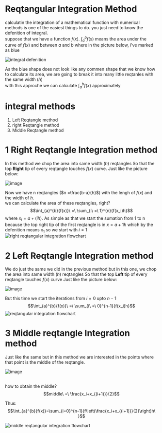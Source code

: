 # Reqtangular Integration Method
calculatin the integration of a mathematical function with numerical methods is one of the easiest things to do. you just need to know the defenition of integral.
<br />suppose that we have a function $f(x)$. $\int_{a}^{b}{f(x)}$ means the area under the curve of $f(x)$ and between $a$ and $b$ where in the picture below, i've marked as blue

![integral defenition](https://github.com/Karen-Najafzadeh/Numerical-Calculations/assets/106056574/3e37772c-8e02-45b1-99fa-ab3400e50f11)

As the blue shape does not look like any commen shape that we know how to calculate its area, we are going to break it into many little reqtanles with the same width ($h$)
<br /> with this approche we can calculate $\int_{a}^{b}{f(x)}$ approximately

# integral methods
 1. Left Reqtangle method
 2. right Reqtangle method
 3. Middle Reqtangle method

# 1 Right Reqtangle Integration method
In this method we chop the area into same width ($h$) reqtangles So that the top **Right** tip of every reqtangle touches $f(x)$ curve. Just like the picture below:

![image](https://github.com/Karen-Najafzadeh/Numerical-Calculations/assets/106056574/6dbbfe05-b228-4210-ad59-e2309b7d8064)

Now we have n reqtangles ($n =\frac{b-a}{h}$) with the lengh of $f(x)$ and the width of $h$.
<br /> we can calculate the area of these reqtangles, right? 
$$\int_{a}^{b}{f(x)}\ =\ \sum_{i\ =\ 1}^{n}{f(x_i)h}$$
where $x_i = a+(ih)$. As simple as that
we start the sumation from 1 to n because the top right tip of the first reqtangle is in $x = a+1h$ which by the defenition means $x_1$ so we start with $i=1$
![right reqtangular integration flowchart](https://github.com/Karen-Najafzadeh/Numerical-Calculations/assets/106056574/ed6f97d2-719d-414c-8146-5d5ddb89a73d)


# 2 Left Reqtangle Integration method
We do just the same we did in the previous method but in this one, we chop the area into same width ($h$) reqtangles So that the top **Left** tip of every reqtangle touches $f(x)$ curve Just like the picture below:

![image](https://github.com/Karen-Najafzadeh/Numerical-Calculations/assets/106056574/9e94649b-d648-47ee-9822-c0530ae3774e)

But this time we start the iterations from $i=0$ upto $n-1$
$$\int_{a}^{b}{f(x)}\ =\ \sum_{i\ =\ 0}^{n-1}{f(x_i)h}$$
![reqtangular integration flowchart](https://github.com/Karen-Najafzadeh/Numerical-Calculations/assets/106056574/13ea7ec3-3aef-49eb-be3a-99a165f93f70)

# 3 Middle reqtangle Integration method

Just like the same but in this method we are interested in the points where that point is the middle of the reqtangle.

![image](https://github.com/Karen-Najafzadeh/Numerical-Calculations/assets/106056574/151f0ee8-9cd5-4b03-8c07-2ef900103828)

<br />how to obtain the middle? 
$$middle\ =\ \frac{x_i+x_{(i+1)}}{2}$$

Thus: 
$$\int_{a}^{b}{f(x)}=\sum_{i=0}^{n-1}{f\left(\frac{x_i+x_{(i+1)}}{2}\right)h\ }$$

![middle reqtangular integration flowchart](https://github.com/Karen-Najafzadeh/Numerical-Calculations/assets/106056574/fb517385-27a3-411a-96c8-3329698448e2)


